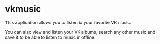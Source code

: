vkmusic
=======

This application allows you to listen to your favorite VK music. 

You can also view and listen your VK albums, search any other music and save it to be able to listen to music in offline.


